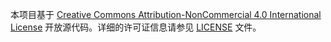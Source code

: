 本项目基于 [Creative Commons Attribution-NonCommercial 4.0 International License](http://creativecommons.org/licenses/by-nc/4.0/) 开放源代码。详细的许可证信息请参见 [LICENSE](LICENSE) 文件。
